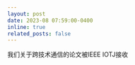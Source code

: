 ```yaml
---
layout: post
date: 2023-08 07:59:00-0400
inline: true
related_posts: false
---
```


我们关于跨技术通信的论文被IEEE IOTJ接收
